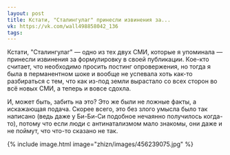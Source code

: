 ```yaml
---
layout: post
title: Кстати, "Сталингулаг" принесли извинения за...
vk: https://vk.com/wall498858042_136
tags:
---
```

Кстати, "Сталингулаг" — одно из тех двух СМИ, которые я упоминала — принесли извинения за формулировку в своей публикации. Кое-кто считает, что необходимо просить постинг опровержения, но тогда я была в перманентном шоке и вообще не успевала хоть как-то разбираться с тем, что как из-под земли вырастало со всех сторон во всё новых СМИ, а теперь и вовсе сдохла. 

И, может быть, забить на это? Это же были не ложные факты, а искажающая подача. Скорее всего, это без злого умысла было так написано (ведь даже у Би-Би-Си подобное нечаянно получилось когда-то), потому что если люди с антинатализмом мало знакомы, они даже и не поймут, что что-то сказано не так.

{% include image.html image="zhizn/images/456239075.jpg" %}